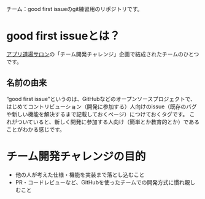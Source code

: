 チーム：good first issueのgit練習用のリポジトリです。

# good first issueとは？

[アプリ道場サロン](https://community.camp-fire.jp/projects/view/281055)の「チーム開発チャレンジ」企画で結成されたチームのひとつです。

## 名前の由来
“good first issue”というのは、GitHubなどのオープンソースプロジェクトで、はじめてコントリビューション（開発に参加する）人向けのissue（既存のバグや新しい機能を解決するまで記載しておくページ）につけておくタグです。
これがついていると、新しく開発に参加する人向け（簡単とか教育的とか）であることがわかる感じです。

# チーム開発チャレンジの目的
- 他の人が考えた仕様・機能を実装まで落とし込むこと
- PR・コードレビューなど、GitHubを使ったチームでの開発方式に慣れ親しむこと